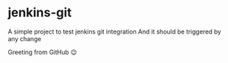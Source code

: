 # jenkins-git

A simple project to test jenkins git integration
And it should be triggered by any change

Greeting from GitHub 😉
